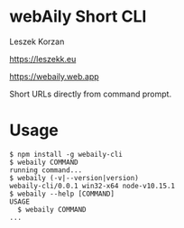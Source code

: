 webAily Short CLI
=======
Leszek Korzan

https://leszekk.eu

https://webaily.web.app

Short URLs directly from command prompt.

# Usage
<!-- usage -->
```sh-session
$ npm install -g webaily-cli
$ webaily COMMAND
running command...
$ webaily (-v|--version|version)
webaily-cli/0.0.1 win32-x64 node-v10.15.1
$ webaily --help [COMMAND]
USAGE
  $ webaily COMMAND
...
```
<!-- usagestop -->
